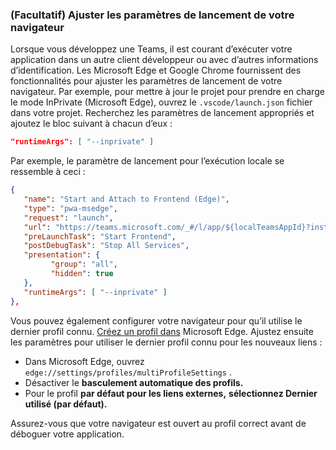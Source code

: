 ### <a name="optional-adjust-your-browser-launch-settings"></a>(Facultatif) Ajuster les paramètres de lancement de votre navigateur

Lorsque vous développez une Teams, il est courant d’exécuter votre application dans un autre client développeur ou avec d’autres informations d’identification.  Les Microsoft Edge et Google Chrome fournissent des fonctionnalités pour ajuster les paramètres de lancement de votre navigateur.  Par exemple, pour mettre à jour le projet pour prendre en charge le mode InPrivate (Microsoft Edge), ouvrez le `.vscode/launch.json` fichier dans votre projet.  Recherchez les paramètres de lancement appropriés et ajoutez le bloc suivant à chacun d’eux :

``` json
"runtimeArgs": [ "--inprivate" ]
```

Par exemple, le paramètre de lancement pour l’exécution locale se ressemble à ceci :

``` json
{
   "name": "Start and Attach to Frontend (Edge)",
   "type": "pwa-msedge",
   "request": "launch",
   "url": "https://teams.microsoft.com/_#/l/app/${localTeamsAppId}?installAppPackage=true",
   "preLaunchTask": "Start Frontend",
   "postDebugTask": "Stop All Services",
   "presentation": {
         "group": "all",
         "hidden": true
   },
   "runtimeArgs": [ "--inprivate" ]
},
```

Vous pouvez également configurer votre navigateur pour qu’il utilise le dernier profil connu. [Créez un profil dans](https://support.microsoft.com/topic/sign-in-and-create-multiple-profiles-in-microsoft-edge-df94e622-2061-49ae-ad1d-6f0e43ce6435) Microsoft Edge.  Ajustez ensuite les paramètres pour utiliser le dernier profil connu pour les nouveaux liens :

- Dans Microsoft Edge, ouvrez `edge://settings/profiles/multiProfileSettings` .
- Désactiver le **basculement automatique des profils.**
- Pour le profil **par défaut pour les liens externes,** **sélectionnez Dernier utilisé (par défaut).**

Assurez-vous que votre navigateur est ouvert au profil correct avant de déboguer votre application.
